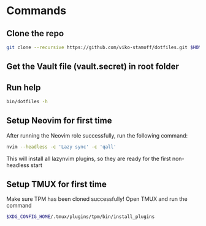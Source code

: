 # Commands

## Clone the repo
```bash
git clone --recursive https://github.com/viko-stamoff/dotfiles.git $HOME/.dotfiles
```

## Get the Vault file (vault.secret) in root folder
## Run help
```bash
bin/dotfiles -h
```

## Setup Neovim for first time

After running the Neovim role successfully, run the following command:
```bash
nvim --headless -c 'Lazy sync' -c 'qall'
```
This will install all lazynvim plugins, so they are ready for the first non-headless start

## Setup TMUX for first time

Make sure TPM has been cloned successfully!
Open TMUX and run the command
```bash
$XDG_CONFIG_HOME/.tmux/plugins/tpm/bin/install_plugins
```

